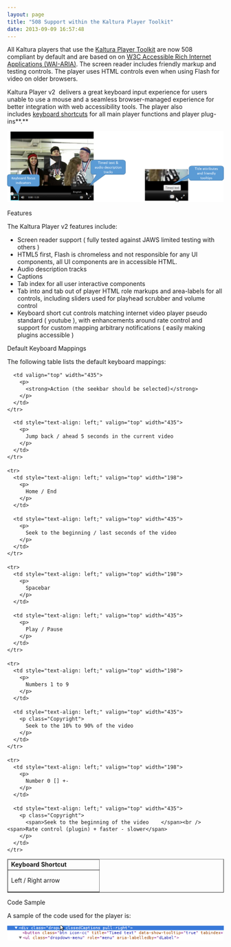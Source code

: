 ```yaml
---
layout: page
title: "508 Support within the Kaltura Player Toolkit"
date: 2013-09-09 16:57:48
---
```


  
All Kaltura players that use the <a href="{{site.url}}/documentation/Knowledge/kaltura-player-toolkit.html" target="_blank">Kaltura Player Toolkit</a> are now 508 compliant by default and are based on on <a href="http://www.w3.org/TR/wai-aria/" target="_blank">W3C Accessible Rich Internet Applications (WAI-ARIA)</a>. The screen reader includes friendly markup and testing controls. The player uses HTML controls even when using Flash for video on older browsers. 

<span>Kaltura Player v2 </span> delivers a great keyboard input experience for users unable to use a mouse and a seamless browser-managed experience for better integration with web accessibility tools. The player also includes [keyboard shortcuts][1] for all main player functions and player plug-ins**<span>.</span>**  

 [1]: #shortcuts

<img src="../../assets/1209">

  
<span class="mce-sub-heading">Features</span>

The Kaltura Player v2 features include: 

*   Screen reader support ( fully tested against JAWS limited testing with others )
*   HTML5 first, Flash is chromeless and not responsible for any UI components, all UI components are in accessible HTML. 
*   Audio description tracks
*   Captions 
*   Tab index for all user interactive components
*   Tab into and tab out of player HTML role markups and area-labels for all controls, including sliders used for playhead scrubber and volume control
*   Keyboard short cut controls matching internet video player pseudo standard ( youtube ), with enhancements around rate control and support for custom mapping arbitrary notifications ( easily making plugins accessible )

<p class="mce-sub-heading">
  Default Keyboard Mappings
</p>

The following table lists the default keyboard mappings:

<table border="1" cellspacing="0" cellpadding="0">
  <thead>
    <tr>
      <td valign="top" width="198">
        <strong><a name="shortcuts"></a>Keyboard Shortcut</strong>
      </td>
      
      <td valign="top" width="435">
        <p>
          <strong>Action (the seekbar should be selected)</strong>
        </p>
      </td>
    </tr>
  </thead>
  
  <tbody>
    <tr>
      <td style="text-align: left;" valign="top" width="198">
        <p>
          Left / Right arrow 
        </p>
      </td>
      
      <td style="text-align: left;" valign="top" width="435">
        <p>
          Jump back / ahead 5 seconds in the current video
        </p>
      </td>
    </tr>
    
    <tr>
      <td style="text-align: left;" valign="top" width="198">
        <p>
          Home / End
        </p>
      </td>
      
      <td style="text-align: left;" valign="top" width="435">
        <p>
          Seek to the beginning / last seconds of the video
        </p>
      </td>
    </tr>
    
    <tr>
      <td style="text-align: left;" valign="top" width="198">
        <p>
          Spacebar
        </p>
      </td>
      
      <td style="text-align: left;" valign="top" width="435">
        <p>
          Play / Pause
        </p>
      </td>
    </tr>
    
    <tr>
      <td style="text-align: left;" valign="top" width="198">
        <p>
          Numbers 1 to 9
        </p>
      </td>
      
      <td style="text-align: left;" valign="top" width="435">
        <p class="Copyright">
          Seek to the 10% to 90% of the video
        </p>
      </td>
    </tr>
    
    <tr>
      <td style="text-align: left;" valign="top" width="198">
        <p>
          Number 0 [] +-     
        </p>
      </td>
      
      <td style="text-align: left;" valign="top" width="435">
        <p class="Copyright">
          <span>Seek to the beginning of the video    </span><br /><span>Rate control (plugin) + faster - slower</span>
        </p>
      </td>
    </tr>
  </tbody>
</table>

<p class="mce-sub-heading">
  Code Sample
</p>

A sample of the code used for the player is:

<img src="../../assets/1182">

<p class="mce-heading-2 mce-heading-3">
   
</p>